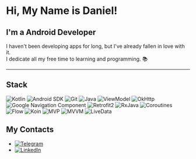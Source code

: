 # Hi, My Name is Daniel!

## I'm a Android Developer

I haven't been developing apps for long, but I've already fallen in love with it.  
I dedicate all my free time to learning and programming. 📚

---

## Stack

![Kotlin](https://img.shields.io/badge/Kotlin-0095D5?style=flat-square&logo=kotlin&logoColor=white)
![Android SDK](https://img.shields.io/badge/Android%20SDK-3DDC84?style=flat-square&logo=android&logoColor=white)
![Git](https://img.shields.io/badge/Git-F05032?style=flat-square&logo=git&logoColor=white)
![Java](https://img.shields.io/badge/Java-ED8B00?style=flat-square&logo=java&logoColor=white)
![ViewModel](https://img.shields.io/badge/ViewModel-3DDC84?style=flat-square&logo=android&logoColor=white)
![OkHttp](https://img.shields.io/badge/OkHttp-00796B?style=flat-square&logo=android&logoColor=white)
![Google Navigation Component](https://img.shields.io/badge/Navigation%20Component-4285F4?style=flat-square&logo=google&logoColor=white)
![Retrofit2](https://img.shields.io/badge/Retrofit2-00796B?style=flat-square&logo=android&logoColor=white)
![RxJava](https://img.shields.io/badge/RxJava-B7178C?style=flat-square&logo=reactivex&logoColor=white)
![Coroutines](https://img.shields.io/badge/Coroutines-0095D5?style=flat-square&logo=kotlin&logoColor=white)
![Flow](https://img.shields.io/badge/Flow-0095D5?style=flat-square&logo=kotlin&logoColor=white)
![Koin](https://img.shields.io/badge/Koin-709E00?style=flat-square&logo=kotlin&logoColor=white)
![MVP](https://img.shields.io/badge/MVP-4285F4?style=flat-square&logo=android&logoColor=white)
![MVVM](https://img.shields.io/badge/MVVM-3DDC84?style=flat-square&logo=android&logoColor=white)
![LiveData](https://img.shields.io/badge/LiveData-3DDC84?style=flat-square&logo=android&logoColor=white)

## My Contacts
- [![Telegram](https://img.shields.io/badge/-Telegram-090909?style=for-the-badge&logo=telegram&logoColor=27A0D9)](https://t.me/barevahper)
- [![LinkedIn](https://img.shields.io/badge/-LinkedIn-090909?style=for-the-badge&logo=linkedin&logoColor=007BB6)](https://www.linkedin.com/in/alexeyshpavda)